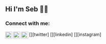 ## Hi I'm Seb 👋🏻

### Connect with me:

[<img align="left" alt="SebMenozzi | Twitter" width="22px" src="https://cdn.jsdelivr.net/npm/simple-icons@v3/icons/twitter.svg" />][twitter]
[<img align="left" alt="sebastienmenozzi | LinkedIn" width="22px" src="https://cdn.jsdelivr.net/npm/simple-icons@v3/icons/linkedin.svg" />][linkedin]
[<img align="left" alt="sebastienmenozzi | Instagram" width="22px" src="https://cdn.jsdelivr.net/npm/simple-icons@v3/icons/instagram.svg" />][instagram]

